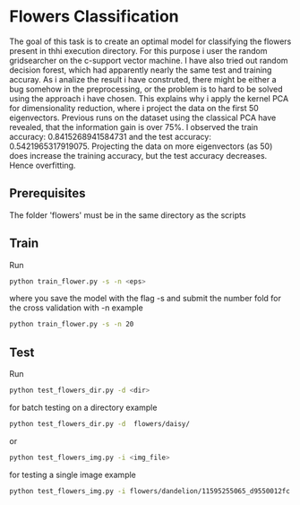 # Flowers Classification
 The goal of this task is to create an optimal model for classifying the flowers present in thhi execution directory. For this purpose i user the random gridsearcher on the c-support vector machine. I have also tried out random decision forest, which had apparently nearly the same test and training accuray. As i analize the result i have construted, there might be either a bug somehow in the preprocessing, or the problem is to hard to be solved using the approach i have chosen. This explains why i apply the kernel PCA for dimensionality reduction, where i project the data on the first 50 eigenvectors. Previous runs on the dataset using the classical PCA have revealed, that the information gain is over 75%.
 I observed the train accuracy: 0.8415268941584731 and the test accuracy: 0.5421965317919075. Projecting the data on more eigenvectors (as 50) does increase the training accuracy, but the test accuracy decreases. Hence overfitting.

## Prerequisites
The folder 'flowers' must be in the same directory as the scripts

## Train
Run
```bash
python train_flower.py -s -n <eps>
```
where you save the model with the flag -s and submit the number fold for the cross validation with -n
example
```bash
python train_flower.py -s -n 20

```

## Test
Run
```bash
python test_flowers_dir.py -d <dir>
```
for batch testing on a directory
example
```bash
python test_flowers_dir.py -d  flowers/daisy/
```

or
```bash
python test_flowers_img.py -i <img_file>
```
for testing a single image
example
```bash
python test_flowers_img.py -i flowers/dandelion/11595255065_d9550012fc.jpg
```
